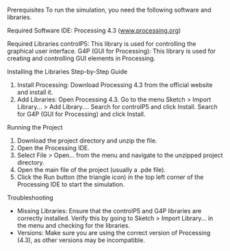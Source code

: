 Prerequisites
  To run the simulation, you need the following software and libraries.

Required Software
  IDE: Processing 4.3 (www.processing.org)

Required Libraries
  controlP5: This library is used for controlling the graphical user interface.
  G4P (GUI for Processing): This library is used for creating and controlling GUI elements in   Processing.

Installing the Libraries
Step-by-Step Guide
  1. Install Processing:
    Download Processing 4.3 from the official website and install it.
  2. Add Libraries:
    Open Processing 4.3.
    Go to the menu Sketch > Import Library... > Add Library....
    Search for controlP5 and click Install.
    Search for G4P (GUI for Processing) and click Install.
  
Running the Project
  1. Download the project directory and unzip the file.
  2. Open the Processing IDE.
  3. Select File > Open... from the menu and navigate to the unzipped project directory.
  4. Open the main file of the project (usually a .pde file).
  5. Click the Run button (the triangle icon) in the top left corner of the Processing IDE to start the simulation.

Troubleshooting
- Missing Libraries: Ensure that the controlP5 and G4P libraries are correctly installed. Verify this by going to Sketch > Import Library... in the menu and checking for the libraries.
- Versions: Make sure you are using the correct version of Processing (4.3), as other versions may be incompatible.
